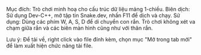 Mục đích: Trò chơi minh hoạ cho cấu trúc dữ liệu mảng 1-chiều.
Biên dịch: Sử dụng Dev-C++, mở tập tin Snake.dev, nhấn F11 để dịch và chạy.
Sử dụng: Dùng các phím W, A, S, D để di chuyển con rắn. Trò chơi không xét va chạm giữa rắn và các biên màn hình cũng như với thân rắn.

Lưu ý: Để tải về, right click vào file đính kèm, chọn mục "Mở trong tab mới" để làm xuất hiện chức năng tải file.
